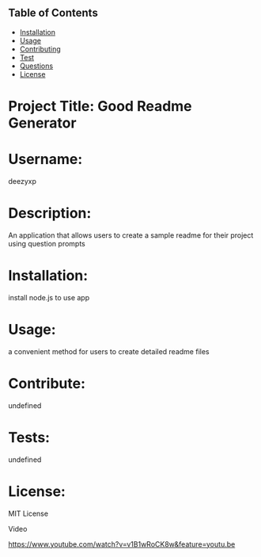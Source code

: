 
  ## Table of Contents
  * [Installation](#installation)
  * [Usage](#usage)
  * [Contributing](#contributors)
  * [Test](#test)
  * [Questions](#questions)
  * [License](#license)

  # Project Title: Good Readme Generator

  # Username: 
  deezyxp
  # Description:
  An application that allows users to create a sample readme for their project using question prompts
  # Installation: 
  install node.js to use app
  # Usage: 
  a convenient method for users to create detailed readme files
  # Contribute: 
  undefined
  # Tests: 
  undefined
  # License: 
  MIT License

Video

https://www.youtube.com/watch?v=v1B1wRoCK8w&feature=youtu.be